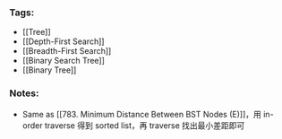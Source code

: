 ### Tags:
- [[Tree]]
- [[Depth-First Search]]
- [[Breadth-First Search]]
- [[Binary Search Tree]]
- [[Binary Tree]]
### Notes:
- Same as [[783. Minimum Distance Between BST Nodes (E)]]，用 in-order traverse 得到 sorted list，再 traverse 找出最小差距即可